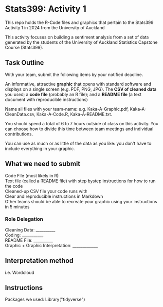 # Stats399: Activity 1
This repo holds the R-Code files and graphics that pertain to the Stats399 Activity 1 in 2024 from the University of Auckland 

This activity focuses on building a sentiment analysis from a set of data generated by the students of the University of Auckland Statistics Capstone Course (Stats399). 

## Task Outline
With your team, submit the following items by your notified deadline.

An informative, attractive **graphic** that opens with standard software and displays on a single screen (e.g. PDF, PNG, JPG). The **CSV of cleaned data** you used; a **code file** (probably an R file); and a **README file** (a text document with reproducible instructions)

Name all files with your team-name: e.g. Kaka-A-Graphic.pdf, Kaka-A-CleanData.csv, Kaka-A-Code.R, Kaka-A-README.txt.

You should spend a total of 6 to 7 hours outside of class on this activity. You can choose how to divide this time between team meetings and individual contributions.

You can use as much or as little of the data as you like: you don't have to include everything in your graphic.


## What we need to submit
Code FIle (most likely in R)\
Text file (called a README file) with step bystep instructions for how to run the code\
Cleaned-up CSV file your code runs with\
Clear and reproducible instructions in Markdown\
Other teams should be able to recreate your graphic using your instructions in 5 minutes


### Role Delegation

Cleaning Data: __________ \
Coding: ___________ \
README File: __________ \
Graphic + Graphic Interpretation: _____________


## Interpretation method
i.e. Wordcloud 

## Instructions 

Packages we used: Library("tidyverse")


